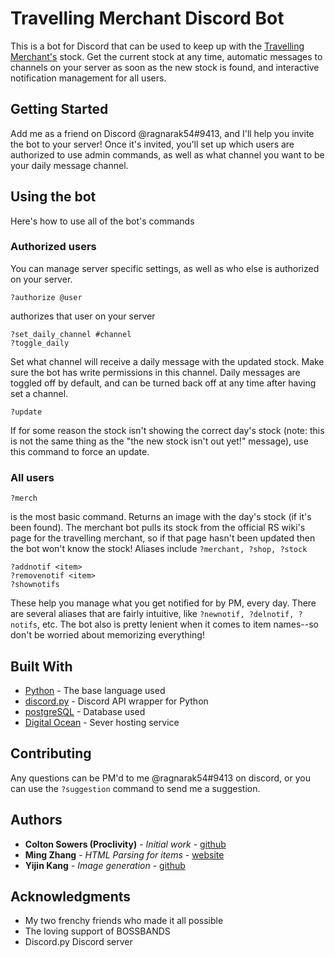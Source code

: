 # Travelling Merchant Discord Bot

This is a bot for Discord that can be used to keep up with the [Travelling Merchant's](https://runescape.wiki/w/Travelling_Merchant%27s_Shop) stock. Get the current stock at any time, automatic messages to channels on your server as soon as the new stock is found, and interactive notification management for all users.

## Getting Started

Add me as a friend on Discord @ragnarak54#9413, and I'll help you invite the bot to your server! Once it's invited, you'll set up which users are authorized to use admin commands, as well as what channel you want to be your daily message channel.

## Using the bot

Here's how to use all of the bot's commands

### Authorized users

You can manage server specific settings, as well as who else is authorized on your server.

```
?authorize @user
```

authorizes that user on your server

```
?set_daily_channel #channel
?toggle_daily
```

Set what channel will receive a daily message with the updated stock. Make sure the bot has write permissions in this channel. Daily messages are toggled off by default, and can be turned back off at any time after having set a channel.

```
?update
```

If for some reason the stock isn't showing the correct day's stock (note: this is not the same thing as the "the new stock isn't out yet!" message), use this command to force an update.

### All users

```
?merch
```

is the most basic command. Returns an image with the day's stock (if it's been found). The merchant bot pulls its stock from the official RS wiki's page for the travelling merchant, so if that page hasn't been updated then the bot won't know the stock! Aliases include `?merchant, ?shop, ?stock`

```
?addnotif <item>
?removenotif <item>
?shownotifs
```

These help you manage what you get notified for by PM, every day. There are several aliases that are fairly intuitive, like `?newnotif, ?delnotif, ?notifs`, etc. The bot also is pretty lenient when it comes to item names--so don't be worried about memorizing everything!

## Built With

* [Python](https://www.python.org/) - The base language used
* [discord.py](https://github.com/Rapptz/discord.py) - Discord API wrapper for Python
* [postgreSQL](https://www.postgresql.org/) - Database used
* [Digital Ocean](https://www.digitalocean.com/) - Sever hosting service

## Contributing

Any questions can be PM'd to me @ragnarak54#9413 on discord, or you can use the `?suggestion` command to send me a suggestion.

## Authors

* **Colton Sowers (Proclivity)** - *Initial work* - [github](https://github.com/ragnarak54)
* **Ming Zhang** - *HTML Parsing for items* - [website](https://mingzhang.me/)
* **Yijin Kang** - *Image generation* - [github](https://github.com/yijkan)

## Acknowledgments

* My two frenchy friends who made it all possible
* The loving support of BOSSBANDS
* Discord.py Discord server

